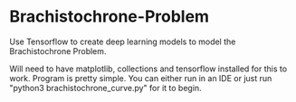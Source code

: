 # Brachistochrone-Problem
Use Tensorflow to create deep learning models to model the Brachistochrone Problem. 

Will need to have matplotlib, collections and tensorflow installed for this to work. Program is pretty simple. You can either run in an IDE or just run "python3 brachistochrone_curve.py" for it to begin. 
